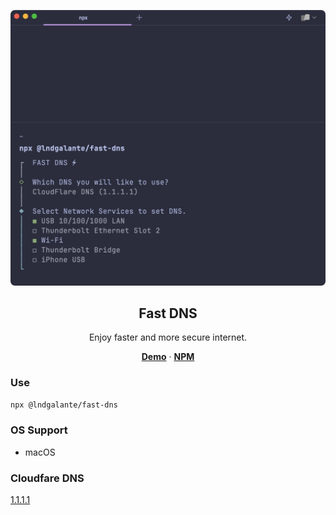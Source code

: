 <p align="center">
  <img src="./screenshot.jpg" >
  <h2 align="center">Fast DNS</h2>
</p>

<p align="center">
  Enjoy faster and more secure internet.
</p>

<p align="center">
  <a href="https://youtu.be/TPl5VZrF2Mgs"><strong>Demo</strong></a> ·
  <a href="https://www.npmjs.com/package/@lndgalante/fast-dns"><strong>NPM</strong></a>
</p>



### Use

```bash
npx @lndgalante/fast-dns
```

### OS Support

- macOS

### Cloudfare DNS

[1.1.1.1](https://1.1.1.1)
